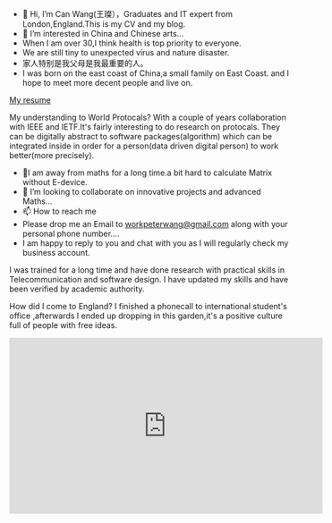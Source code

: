 - 👋 Hi, I’m Can Wang(王璨），Graduates and IT expert from London,England.This is my CV and my blog.
- 👀 I’m interested in China and Chinese arts...
- When I am over 30,I think health is top priority to everyone.
- We are still tiny to unexpected virus and nature disaster.
-   家人特别是我父母是我最重要的人。
-  I was born on the east coast of China,a small family on East Coast. and I hope to meet more decent people and live on.

<a href="https://www.linkedin.com/in/can-wang-391b831a5/">My resume</a>

My understanding to World Protocals?
With a couple of years collaboration with IEEE and IETF.It's fairly interesting to do research on protocals.
They can be digitally abstract to software packages(algorithm) which can be integrated inside in order for a person(data driven digital person) to work better(more precisely).

- 🌱I am away from maths for a long time.a bit hard to calculate Matrix without E-device.
- 💞️ I’m looking to collaborate on innovative projects and advanced Maths...
- 📫 How to reach me 
- Please drop me an Email to workpeterwang@gmail.com along with your personal phone number....
- I am happy to reply to you and chat with you as I will regularly check my business account.

I was trained for a long time and have done research with practical skills in Telecommunication and software design.
I have updated my skills and have been verified by academic authority.

How did I come to England?
I finished a phonecall to international student's office ,afterwards I ended up dropping in this garden,it's a positive culture full of people with free ideas.

<iframe width="560" height="315" src="https://www.youtube.com/embed/femWpUQRKFY" title="YouTube video player" frameborder="0" allow="accelerometer; autoplay; clipboard-write; encrypted-media; gyroscope; picture-in-picture" allowfullscreen></iframe>


<!---
CanWang1987/CanWang1987 is a ✨ special ✨ repository because its `README.md` (this file) appears on your GitHub profile.
You can click the Preview link to take a look at your changes.
--->
